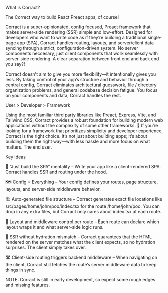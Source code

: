 What is Corract?

The Correct way to build React Preact apps, of course!

Corract is a super-opinionated, config focused, Preact framework that makes server-side rendering (SSR) simple and low-effort. Designed for developers who want to write code as if they’re building a traditional single-page app (SPA), Corract handles routing, layouts, and server/client data syncing through a strict, configuration-driven system. No server components neccesary, just client components that work seamlessly with server-side rendering. A clear separation between front end and back end you say?!

Corract doesn't aim to give you more flexibility—it intentionally gives you less. By taking control of your app’s structure and behavior through a central config, Corract eliminates architectural guesswork, file / directory organization problems, and general codebase decision fatigue. You focus on your components and data; Corract handles the rest.

User > Developer > Framework

Using the most familiar third party libraries like Preact, Express, Vite, and Tailwind CSS, Corract provides a robust foundation for building modern web applications without the complexity of some other frameworks. 👀 If you’re looking for a framework that prioritizes simplicity and developer experience, Corract is the right choice. It’s not just about building apps; it’s about building them the right way—with less hassle and more focus on what matters. The end user.

Key Ideas

🧠 “Just build the SPA” mentality – Write your app like a client-rendered SPA. Corract handles SSR and routing under the hood.

🗺 Config = Everything – Your config defines your routes, page structure, layouts, and server-side middleware behavior.

🏗 Auto-generated file structure – Corract generates exact file locations like src/pages/home/john/poo/index.tsx for the route /home/john/poo. You can drop in any extra files, but Corract only cares about index.tsx at each route.

🧩 Layout and middleware control per route – Each route can declare which layout wraps it and what server-side logic runs.

🔁 SSR without hydration mismatch – Corract guarantees that the HTML rendered on the server matches what the client expects, so no hydration surprises. The client simply takes over.

🛣 Client-side routing triggers backend middleware – When navigating on the client, Corract still fetches the route’s server middleware data to keep things in sync.

NOTE: Corract is still in early development, so expect some rough edges and missing features.
